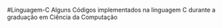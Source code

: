 #Linguagem-C
Alguns Códigos implementados na linguagem C durante a graduação em Ciência da Computação

